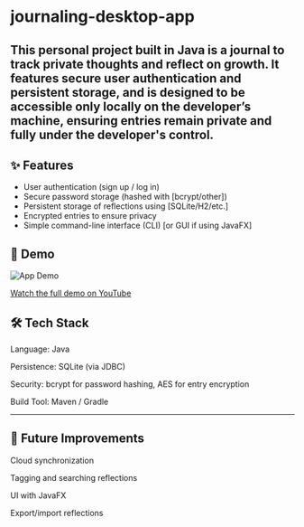 # journaling-desktop-app
This personal project built in Java is a journal to track private thoughts and reflect on growth. 
It features secure user authentication and persistent storage, and is designed to be accessible only locally on the developer’s machine, ensuring entries remain private and fully under the developer's control.
---

## ✨ Features
- User authentication (sign up / log in)  
- Secure password storage (hashed with [bcrypt/other])  
- Persistent storage of reflections using [SQLite/H2/etc.]  
- Encrypted entries to ensure privacy  
- Simple command-line interface (CLI) [or GUI if using JavaFX]  

## 🎥 Demo
![App Demo](assets/demo.gif)

[Watch the full demo on YouTube](https://youtu.be/your-demo-link)

## 🛠️ Tech Stack

Language: Java

Persistence: SQLite (via JDBC)

Security: bcrypt for password hashing, AES for entry encryption

Build Tool: Maven / Gradle

---

## 🔮 Future Improvements

Cloud synchronization

Tagging and searching reflections

UI with JavaFX

Export/import reflections

